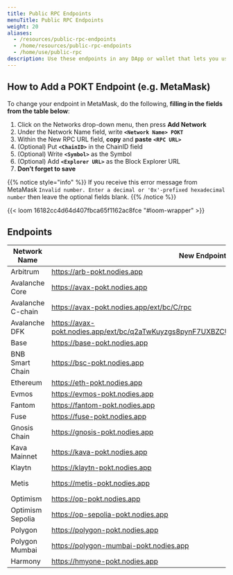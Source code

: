 ```yaml
---
title: Public RPC Endpoints
menuTitle: Public RPC Endpoints
weight: 20
aliases:
  - /resources/public-rpc-endpoints
  - /home/resources/public-rpc-endpoints
  - /home/use/public-rpc
description: Use these endpoints in any DApp or wallet that lets you use a custom endpoint.
---
```


## How to Add a POKT Endpoint (e.g. MetaMask)

To change your endpoint in MetaMask, do the following, **filling in the fields from the table below**:

1. Click on the Networks drop-down menu, then press **Add Network**
2. Under the Network Name field, write **`<Network Name> POKT`**
3. Within the New RPC URL field, **copy** and **paste** **`<RPC URL>`**
4. (Optional) Put **`<ChainID>`** in the ChainID field
5. (Optional) Write **`<Symbol>`** as the Symbol
6. (Optional) Add **`<Explorer URL>`** as the Block Explorer URL
7. **Don’t forget to save**

{{% notice style="info" %}}
If you receive this error message from MetaMask `Invalid number. Enter a decimal or '0x'-prefixed hexadecimal number` then leave the optional fields blank.
{{% /notice %}}

{{< loom 16182cc4d64d407fbca65f1162ac8fce "#loom-wrapper" >}}

## Endpoints

| Network Name                         | New Endpoint                                                                              | ChainID | Symbol | Explorer URL                                                  |
| ------------------------------------ | ----------------------------------------------------------------------------------------- | ------- | ------ | ------------------------------------------------------------- |
| Arbitrum                             | https://arb-pokt.nodies.app                                                               | 42161   | ARB    | https://arbiscan.io                                           |
| Avalanche Core                       | https://avax-pokt.nodies.app                                                              |    |    |                           |
| Avalanche C-chain                    | https://avax-pokt.nodies.app/ext/bc/C/rpc                                                 | 43114   | AVAX   | https://cchain.explorer.avax.network                                                             |
| Avalanche DFK                        | https://avax-pokt.nodies.app/ext/bc/q2aTwKuyzgs8pynF7UXBZCU7DejbZbZ6EUyHr3JQzYgwNPUPi/rpc | 53935   | JEWEL  | https://subnets.avax.network/defi-kingdoms/dfk-chain/explorer |
| Base                      | https://base-pokt.nodies.app                                                               | 8453  | ETH | https://basescan.org  |
| BNB Smart Chain                      | https://bsc-pokt.nodies.app                                                               | 56      | BNB    | https://bscscan.com  |
| Ethereum                             | https://eth-pokt.nodies.app                                                               | 1       | ETH    | https://etherscan.io                                          |
| Evmos                                | https://evmos-pokt.nodies.app                                                             | 9001    | EVMOS  | https://evm.evmos.org                                         |
| Fantom                               | https://fantom-pokt.nodies.app                                                            | 250     | FTM    | https://ftmscan.com                                           |
| Fuse | https://fuse-pokt.nodies.app                                                              | 122     | FUSE   | https://explorer.fuse.io                                      |
| Gnosis Chain                         | https://gnosis-pokt.nodies.app                                                            | 100     | xDAI   | https://blockscout.com/poa/xdai                               |
| Kava Mainnet                         | https://kava-pokt.nodies.app                                                              | 2222    | KAVA   | https://explorer.kava.io/                                     |
| Klaytn                               | https://klaytn-pokt.nodies.app                                                            | 8217    | KLAY   | https://scope.klaytn.com                                      |
| Metis                                | https://metis-pokt.nodies.app                                                             | 1088  | METIS |  https://andromeda-explorer.metis.io/                                    |
| Optimism                             | https://op-pokt.nodies.app                                                                | 10      | ETH    | https://optimistic.etherscan.io                               |
| Optimism Sepolia                     | https://op-sepolia-pokt.nodies.app                                                        | 11155111  | SepoliaETH | https://sepolia.etherscan.io/                                          |
| Polygon                              | https://polygon-pokt.nodies.app                                                           | 137     | MATIC  | https://polygonscan.com                                       |
| Polygon Mumbai                       | https://polygon-mumbai-pokt.nodies.app                                                    | 80001  | MATIC | https://polygonscan.com/                                     |
| Harmony                              | https://hmyone-pokt.nodies.app                                                            | 1666600000 | ONE  | explorer.harmony.one                                    |
